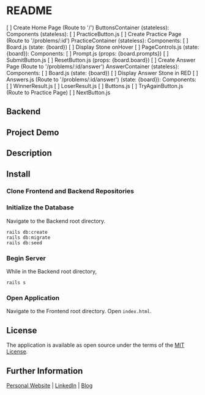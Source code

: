 # README

[ ] Create Home Page (Route to '/')
    ButtonsContainer (stateless):
        Components (stateless):
            [ ] PracticeButton.js
[ ] Create Practice Page (Route to '/problems/:id')
    PracticeContainer (stateless):
        Components:
            [ ] Board.js (state: {board})
                [ ] Display Stone onHover 
            [ ] PageControls.js (state: {board}):
                Components:
                    [ ] Prompt.js (props: {board.prompts})
                    [ ] SubmitButton.js
                    [ ] ResetButton.js (props: {board.board})
[ ] Create Answer Page (Route to '/problems/:id/answer')
    AnswerContainer (stateless):
        Components:
            [ ] Board.js (state: {board})
                [ ] Display Answer Stone in RED
            [ ] Answers.js (Route to '/problems/:id/answer')  (state: {board}):
                Components:
                    [ ] WinnerResult.js
                    [ ] LoserResult.js
                    [ ] Buttons.js
                        [ ] TryAgainButton.js (Route to Practice Page)
                        [ ] NextButton.js


## Backend
<!-- [learn-hwatu-backend](https://github.com/ellenupark/learn-hwatu-backend) -->

## Project Demo

<!-- [learn-hwatu.herokuapp](https://learn-hwatu.herokuapp.com/) | [Summary Video](https://www.youtube.com/watch?v=deORxiINv8I) -->

## Description

<!-- <img src="./images/learnhwatuimage.png" width="600"> -->

<!-- Play against the computer and learn how to play the Korean card game, Hwatu.
Learn Hwatu is a single page application built with a vanilla Javascript, HTML and CSS frontend.
The backend was built with Ruby on Rails (RESTful API). -->

## Install

### Clone Frontend and Backend Repositories

<!-- ```shell
git clone git@github.com:ellenupark/learn-hwatu-frontend.git
git clone git@github.com:ellenupark/learn-hwatu-backend.git
``` -->

### Initialize the Database

Navigate to the Backend root directory.

```shell
rails db:create 
rails db:migrate 
rails db:seed
```

### Begin Server

While in the Backend root directory,

```shell
rails s
```

### Open Application
Navigate to the Frontend root directory. Open `index.html`.

<!-- ## Contributing
Bug reports and pull requests are welcome on GitHub at https://github.com/ellenupark/learn-hwatu-frontend or https://github.com/ellenupark/learn-hwatu-backend. This project is intended to be a safe, welcoming space for collaboration, and contributors are expected to adhere to the [Contributor Covenant](http://contributor-covenant.org) code of conduct. -->

## License

The application is available as open source under the terms of the [MIT License](https://opensource.org/licenses/MIT).

## Further Information
[Personal Website](https://ellenupark.github.io) | [LinkedIn](http://www.linkedin.com/in/ellenupark) | [Blog](https://ellen-park.medium.com/)